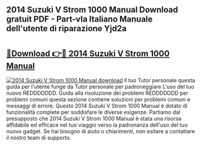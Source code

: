 ## 2014 Suzuki V Strom 1000 Manual Download gratuit PDF - Part-vIa Italiano Manuale dell'utente di riparazione Yjd2a

# <h2><a href="http://df93np.blite.top/?on=2014+Suzuki+V+Strom+1000+Manual">🔗Download 👉🔴 2014 Suzuki V Strom 1000 Manual</a></h2>

[![2014 Suzuki V Strom 1000 Manual download](https://i.imgur.com/lujVjoI.png)](http://df93np.blite.top/?on=2014+Suzuki+V+Strom+1000+Manual)
Il tuo Tutor personale questa guida per l'utente funge da Tutor personale per padroneggiare L'uso del tuo nuovo REDDDDDDD. Guida alla risoluzione dei problemi REDDDDDDD per problemi comuni questa sezione contiene soluzioni per problemi comuni e messaggi di errore. Questo 2014 Suzuki V Strom 1000 Manual è dotato di funzionalità complete per soddisfare le diverse esigenze. Partiamo dal presupposto che 2014 Suzuki V Strom 1000 Manual è stata una risorsa affidabile ed efficace nel tuo viaggio verso la padronanza dell'uso del tuo nuovo gadget. Se hai bisogno di aiuto o chiarimenti, non esitare a contattare il nostro team di supporto.
